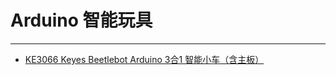 # Arduino 智能玩具
---

* [KE3066 Keyes Beetlebot Arduino 3合1 智能小车（含主板）](https://www.keyesrobot.cn/projects/KE3066/en/latest/)















